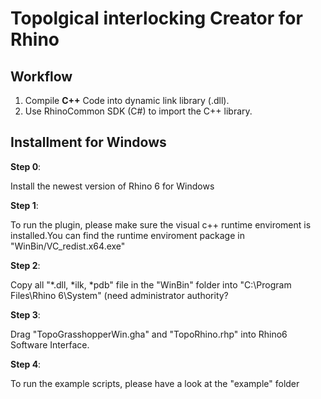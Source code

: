 # Topolgical interlocking Creator for Rhino 

## Workflow
1. Compile **C++** Code into dynamic link library (.dll).
2. Use RhinoCommon SDK (C#) to import the C++ library.

## Installment for Windows

**Step 0**:

Install the newest version of Rhino 6 for Windows

**Step 1**:

To run the plugin, please make sure the visual c++ runtime enviroment is installed.You can find the runtime enviroment package in  "WinBin/VC_redist.x64.exe"

**Step 2**:

Copy all "*.dll, *ilk, *pdb" file in the "WinBin" folder into "C:\Program Files\Rhino 6\System" (need administrator authority?

**Step 3**:

Drag "TopoGrasshopperWin.gha" and "TopoRhino.rhp" into Rhino6 Software Interface.

**Step 4**:

To run the example scripts, please have a look at the "example" folder
